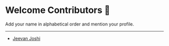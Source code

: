 # Welcome Contributors 🙏
Add your name in alphabetical order and mention your profile.

***

- [Jeevan Joshi](https://github.com/G1Joshi])
